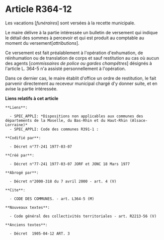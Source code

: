 # Article R364-12

Les vacations [*funéraires*] sont versées à la recette municipale.

Le maire délivre à la partie intéressée un bulletin de versement qui indique le détail des sommes à percevoir et qui est
produit au comptable au moment du versement[*attributions*].

Ce versement est fait préalablement à l'opération d'exhumation, de réinhumation ou de translation de corps et sauf
restitution au cas où aucun des agents [*commissaires de police ou gardes champêtres*] désignés à l'article L. 364-5 n'a
assisté personnellement à l'opération.

Dans ce dernier cas, le maire établit d'office un ordre de restitution, le fait parvenir directement au receveur municipal
chargé d'y donner suite, et en avise la partie intéressée.

**Liens relatifs à cet article**

	**Liens**:

	  - SPEC_APPLI: *Dispositions non applicables aux communes des départements de la Moselle, du Bas-Rhin et du Haut-Rhin (Alsace-Lorraine)*
	  - SPEC_APPLI: Code des communes R391-1 :

	**Codifié par**:

	  - Décret n°77-241 1977-03-07

	**Créé par**:

	  - Décret n°77-241 1977-03-07 JORF et JONC 18 Mars 1977

	**Abrogé par**:

	  - Décret n°2000-318 du 7 avril 2000 - art. 4 (V)

	**Cite**:

	  - CODE DES COMMUNES. - art. L364-5 (M)

	**Nouveaux textes**:

	  - Code général des collectivités territoriales - art. R2213-56 (V)

	**Anciens textes**:

	  - Décret  1905-04-12 ART. 3

